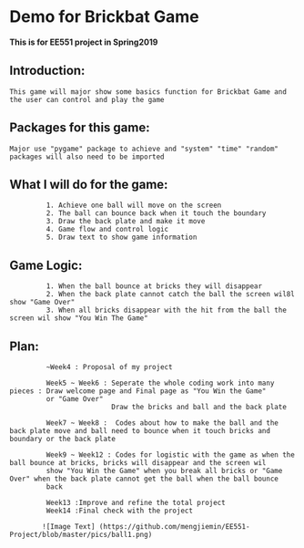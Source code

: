 # Demo for Brickbat Game

**This is for EE551 project in Spring2019**


## Introduction:
    This game will major show some basics function for Brickbat Game and the user can control and play the game
             
             
## Packages for this game:
    Major use "pygame" package to achieve and "system" "time" "random" packages will also need to be imported
             
            
## What I will do for the game:
             1. Achieve one ball will move on the screen
             2. The ball can bounce back when it touch the boundary
             3. Draw the back plate and make it move
             4. Game flow and control logic
             5. Draw text to show game information
     
 
## Game Logic:
             1. When the ball bounce at bricks they will disappear
             2. When the back plate cannot catch the ball the screen wil8l show "Game Over"
             3. When all bricks disappear with the hit from the ball the screen wil show "You Win The Game"
             
             
## Plan:
             ~Week4 : Proposal of my project
             
             Week5 ~ Week6 : Seperate the whole coding work into many pieces : Draw welcome page and Final page as "You Win the Game"
             or "Game Over"
                             Draw the bricks and ball and the back plate
                             
             Week7 ~ Week8 :  Codes about how to make the ball and the back plate move and ball need to bounce when it touch bricks and                boundary or the back plate
             
             Week9 ~ Week12 : Codes for logistic with the game as when the ball bounce at bricks, bricks will disappear and the screen wil
             show "You Win the Game" when you break all bricks or "Game Over" when the back plate cannot get the ball when the ball bounce
             back
             
             Week13 :Improve and refine the total project
             Week14 :Final check with the project
             
            ![Image Text] (https://github.com/mengjiemin/EE551-Project/blob/master/pics/ball1.png)

